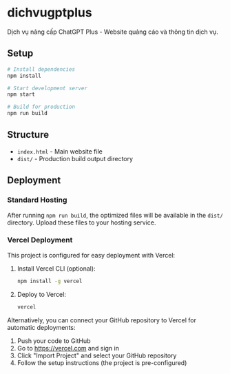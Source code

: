 # dichvugptplus

Dịch vụ nâng cấp ChatGPT Plus - Website quảng cáo và thông tin dịch vụ.

## Setup

```bash
# Install dependencies
npm install

# Start development server
npm start

# Build for production
npm run build
```

## Structure

-   `index.html` - Main website file
-   `dist/` - Production build output directory

## Deployment

### Standard Hosting
After running `npm run build`, the optimized files will be available in the `dist/` directory.
Upload these files to your hosting service.

### Vercel Deployment
This project is configured for easy deployment with Vercel:

1. Install Vercel CLI (optional):
   ```bash
   npm install -g vercel
   ```

2. Deploy to Vercel:
   ```bash
   vercel
   ```

Alternatively, you can connect your GitHub repository to Vercel for automatic deployments:
1. Push your code to GitHub
2. Go to https://vercel.com and sign in
3. Click "Import Project" and select your GitHub repository
4. Follow the setup instructions (the project is pre-configured)
